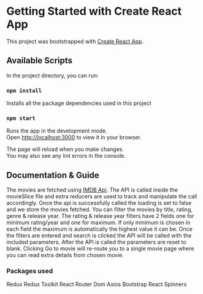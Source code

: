 # Getting Started with Create React App

This project was bootstrapped with [Create React App](https://github.com/facebook/create-react-app).

## Available Scripts

In the project directory, you can run:

### `npm install`

Installs all the package dependencies used in this project


### `npm start`

Runs the app in the development mode.\
Open [http://localhost:3000](http://localhost:3000) to view it in your browser.

The page will reload when you make changes.\
You may also see any lint errors in the console.

## Documentation & Guide

The movies are fetched using [IMDB Api](https://imdb-api.com/).
The API is called inside the movieSlice file and extra reducers are used to track and manipulate the call accordingly.
Once the api is successfully called the loading is set to false and we store the movies fetched.
You can filter the movies by title, rating, genre & release year.
The rating & release year filters have 2 fields one for minimum rating/year and one for maximum.
If only minimum is chosen in each field the maximum is automatically the highest value it can be.
Once the filters are entered and search is clicked the API will be called with the included parameters.
After the API is called the parameters are reset to blank.
Clicking Go to movie will re-route you to a single movie page where you can read extra details from chosen movie.


### Packages used
Redux
Redux Toolkit
React Router Dom
Axios
Bootstrap
React Spinners
